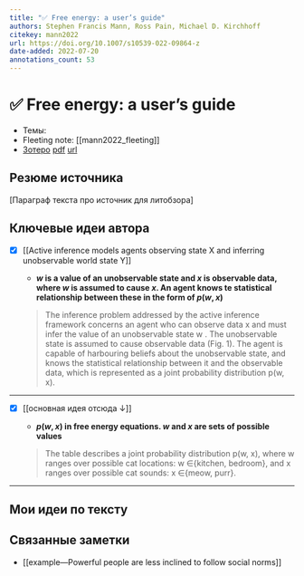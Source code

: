 ```yaml
---
title: "✅ Free energy: a user’s guide"
authors: Stephen Francis Mann, Ross Pain, Michael D. Kirchhoff
citekey: mann2022
url: https://doi.org/10.1007/s10539-022-09864-z
date-added: 2022-07-20
annotations_count: 53
---
```

# ✅ Free energy: a user’s guide
- Темы:
- Fleeting note: [[mann2022_fleeting]]
- [Зотеро](zotero://select/library/items/SGFQ77UK) [pdf](file:///Users/valerii/Literature/Mann%20et%20al_2022_✅%20Free%20energy.pdf) [url](https://doi.org/10.1007/s10539-022-09864-z)

## Резюме источника

[Параграф текста про источник для литобзора]

## Ключевые идеи автора
- [x] [[Active inference models agents observing state X and inferring unobservable world state Y]]

	- **$w$ is a value of an unobservable state and $x$ is observable data, where $w$ is assumed to cause $x$. An agent knows te statistical relationship between these in the form of $p(w, x)$**

	> The inference problem addressed by the active inference framework concerns an agent who can observe data x and must infer the value of an unobservable state w . The unobservable state is assumed to cause observable data (Fig. 1). The agent is capable of harbouring beliefs about the unobservable state, and knows the statistical relationship between it and the observable data, which is represented as a joint probability distribution p(w, x).

---

- [x] [[основная идея отсюда ↓]]

	- **$p(w, x)$ in free energy equations. $w$ and $x$ are sets of possible values**

	> The table describes a joint probability distribution p(w, x), where w ranges over possible cat locations: w ∈{kitchen, bedroom}, and x ranges over possible cat sounds: x ∈{meow, purr}.

---

## Мои идеи по тексту

## Связанные заметки
- [[example—Powerful people are less inclined to follow social norms]]